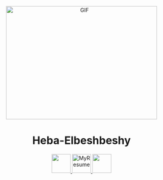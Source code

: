 
<!--
**Heba-Elbeshbeshy/Heba-Elbeshbeshy** is a ✨ _special_ ✨ repository because its `README.md` (this file) appears on your GitHub profile.

Here are some ideas to get you started:

- 🔭 I’m currently working on ...
- 🌱 I’m currently learning ...
- 👯 I’m looking to collaborate on ...
- 🤔 I’m looking for help with ...
- 💬 Ask me about ...
- 📫 How to reach me: ...
- 😄 Pronouns: ...
- ⚡ Fun fact: ...
-->

<p align="center">
  <img src="https://media.giphy.com/media/cNfIqjpCY1zqfaLmd8/giphy.gif" alt="GIF" width="400" height="300">
</p>

<!-- https://media.giphy.com/media/WUlplcMpOCEmTGBtBW/giphy.gif -->


<h1  align = "center"> Heba-Elbeshbeshy </h1>


<div align = "Center" >
 
 <a href="https://www.linkedin.com/in/heba-elbeshbeshy/">
  <img  width="50px" src="https://user-images.githubusercontent.com/61465704/123719706-8560e500-d882-11eb-85d2-775017a3da8e.png"  />
 </a>
 
<a href="https://drive.google.com/drive/u/0/folders/1lq1_gm8G65iVwaJYiSAK9_l1uqfBTMc1">
  <img width="50" alt="MyResume" src="https://user-images.githubusercontent.com/61465704/123721570-eb4f6b80-d886-11eb-95ca-a38e83fca56b.png"/>
</a>
  
<a href="https://www.hackerrank.com/hebamuhammed199">
  <img width="50px"  src="https://assets.brandfolder.com/y9ol94wb/v/331198/view@2x.png?v=1591971279" />
</a>
 
<!-- <a href="https://github.com/Heba-Elbeshbeshy">
  <img  width="50" src="https://user-images.githubusercontent.com/61465704/123719953-1df76500-d883-11eb-8902-87f01f78c050.png"  />
</a> -->
  
<!-- <a  href="https://www.facebook.com/heba.elbeshbeshy/">
  <img width="50" src="https://user-images.githubusercontent.com/61465704/123719800-bd682800-d882-11eb-9361-fe6ef1729136.png"  />
</a>

<a href="https://www.instagram.com/heba_elbeshbeshy/">
  <img  width="50" src="https://user-images.githubusercontent.com/61465704/123720398-42a00c80-d884-11eb-8195-176e1f46df68.png"  /></a> -->
 
</div>
<!-- <br />
<br />
<div align="center">
  
</div> -->
